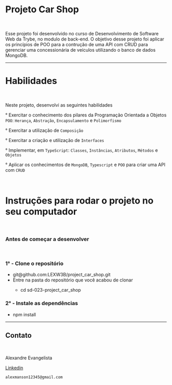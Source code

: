 <h1>Projeto Car Shop</h1>
<br>
<p>
  Esse projeto foi desenvolvido no curso de Desenvolvimento de Software Web da Trybe, no modulo de back-end. O objetivo desse projeto foi aplicar os princípios de POO para a contrução de uma API com CRUD para gerenciar uma concessionária de veículos utilizando o banco de dados MongoDB.
</p>
<hr>
<h1>Habilidades</h1>
<br>
<p>
  Neste projeto, desenvolvi as seguintes habilidades
<p/>

  ° Exercitar o conhecimento dos pilares da Programação Orientada a Objetos `POO`: `Herança`, `Abstração`, `Encapsulamento` e `Polimorfismo`
  
  ° Exercitar a utilização de `Composição`
  
  ° Exercitar a criação e utilização de `Interfaces`
  
  ° Implementar, em `TypeScript`: `Classes`, `Instâncias`, `Atributos`, `Métodos` e `Objetos`
  
  ° Aplicar os conhecimentos de `MongoDB`, `Typescript` e `POO` para criar uma API com `CRUD`

<br>
<h1>Instruções para rodar o projeto no seu computador</h1>
<br>
<h3>Antes de começar a desenvolver</h3>
<br>
<h3>1° - Clone o repositório</h3>
<ul>
  <li>git@github.com:LEXW3B/project_car_shop.git</li>
  <li>Entre na pasta do repositório que você acabou de clonar</li>
  <ul>
    <li>cd sd-023-project_car_shop</li>
  </ul>
</ul>
<h3>2° - Instale as dependências</h3> 
<ul>
  <li>npm install</li>
</ul>
<hr>
<h2>Contato</h2>
<br>
<p>Alexandre Evangelista</p>
<a href="https://www.linkedin.com/in/alexandre-evangelista-souza-lima/" target="_blank">Linkedin</a>

    alexmanson12345@gmail.com

